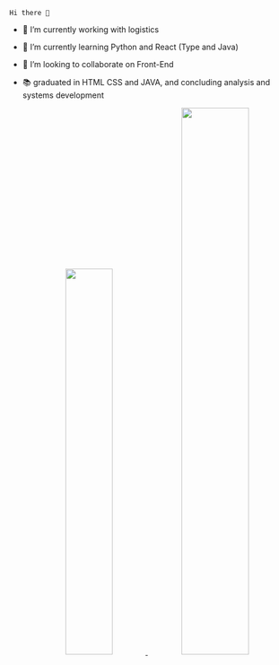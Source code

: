 
    Hi there 👋


- 🔭 I’m currently working with logistics
- 🌱 I’m currently learning Python and React (Type and Java)
- 👯 I’m looking to collaborate on Front-End
- 📚 graduated in HTML CSS and JAVA, and concluding analysis and systems development

    <div align="center">
        <a href="https://github.com/gabrielsaquette">
        <img height="42%" src="https://github-readme-stats.vercel.app/api?username=gabrielsaquette&show_icons=true&theme=dracula&include_all_commits=true&count_private=true"/>
        <img height="50%" src="https://github-readme-stats.vercel.app/api/top-langs/?username=gabrielsaquette&layout=compact&langs_count=7&theme=dracula"/>
    </div>
    
    
     <div>
        <img https://img.shields.io/badge/HTML-239120?style=for-the-badge&logo=html5&logoColor=white>
     </div>
